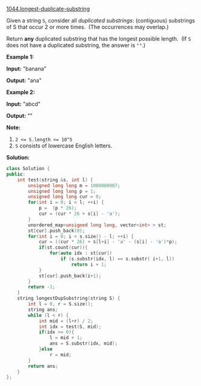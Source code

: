 [1044.longest-duplicate-substring](https://leetcode.com/problems/longest-duplicate-substring/)  

Given a string `S`, consider all _duplicated substrings_: (contiguous) substrings of S that occur 2 or more times.  (The occurrences may overlap.)

Return **any** duplicated substring that has the longest possible length.  (If `S` does not have a duplicated substring, the answer is `""`.)

**Example 1:**

  
**Input:** "banana"
  
**Output:** "ana"
  

**Example 2:**

  
**Input:** "abcd"
  
**Output:** ""
  

**Note:**

1.  `2 <= S.length <= 10^5`
2.  `S` consists of lowercase English letters.  



**Solution:**  

```cpp
class Solution {
public:
    int test(string &s, int l) {
        unsigned long long m = 1000000007;
        unsigned long long p = 1;
        unsigned long long cur = 0;
        for(int i = 0; i < l; ++i) {
            p =  (p * 26);
            cur = (cur * 26 + s[i] - 'a');
        }
        unordered_map<unsigned long long, vector<int> > st;
        st[cur].push_back(0);
        for(int i = 0; i < s.size() - l; ++i) {
            cur = ((cur * 26) + s[l+i] - 'a' - (s[i] - 'a')*p);
            if(st.count(cur)){
                for(auto idx : st[cur]) 
                    if (s.substr(idx, l) == s.substr( i+1, l))
                        return i + 1;
            }
            st[cur].push_back(i+1);
        }
        return -1;
    }
    string longestDupSubstring(string S) {
        int l = 0, r = S.size();
        string ans;
        while (l < r) {
            int mid = (l+r) / 2;
            int idx = test(S, mid);
            if(idx >= 0){
                l = mid + 1;
                ans = S.substr(idx, mid);
            }else
                r = mid;
        }
        return ans;
    }
};
```
      